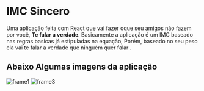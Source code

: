 # IMC Sincero


<p>Uma aplicação feita com React que vai fazer oque seu amigos não fazem por você, <strong>Te falar a verdade</strong>. Basicamente a aplicação é um IMC baseado nas regras basicas já estipuladas na equação, Porém, baseado no seu peso ela vai te falar a verdade que ninguém quer falar .</p>

## Abaixo Algumas imagens da aplicação

![frame1](https://i.imgur.com/NXWFfDF.png)
![frame3](https://i.imgur.com/pA5FosG.png)
